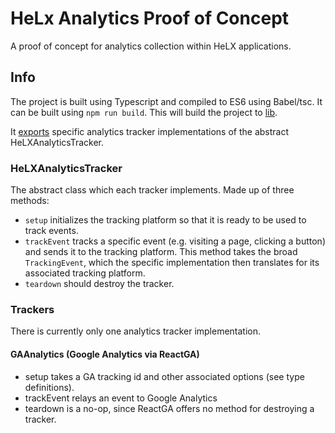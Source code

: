 # HeLx Analytics Proof of Concept
A proof of concept for analytics collection within HeLX applications.

## Info
The project is built using Typescript and compiled to ES6 using Babel/tsc. It can be built
using `npm run build`. This will build the project to [lib](./lib).

It [exports](./src/index.ts) specific analytics tracker implementations of the abstract HeLXAnalyticsTracker.
### HeLXAnalyticsTracker
The abstract class which each tracker implements. Made up of three methods:
- `setup` initializes the tracking platform so that it is ready to be used to track events.
- `trackEvent` tracks a specific event (e.g. visiting a page, clicking a button) and sends it to
  the tracking platform. This method takes the broad `TrackingEvent`, which the specific implementation then
  translates for its associated tracking platform.
- `teardown` should destroy the tracker.

### Trackers
There is currently only one analytics tracker implementation.

#### GAAnalytics (Google Analytics via ReactGA)
- setup takes a GA tracking id and other associated options (see type definitions).
- trackEvent relays an event to Google Analytics
- teardown is a no-op, since ReactGA offers no method for destroying a tracker.